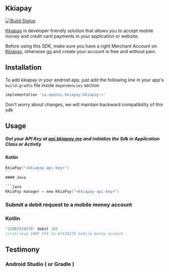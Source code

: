 ## Kkiapay

[![Build Status](https://travis-ci.org/kkiapay/android-sdk.svg?branch=master)](https://travis-ci.org/kkiapay/android-sdk)

[Kkiapay](https://kkiapay.me) is developer friendly solution that allows you to accept mobile money and credit card payments
in your application or website.

Before using this SDK, make sure you have a right Merchant Account on [Kkiapay](https://kkiapay.me), otherwise [go](https://kkiapay.me)
and create your account is free and without pain.

## Installation

  To add kkiapay in your android app, just add the following line in your app's `build.gradle`
file inside `dependencies` section

```groovy
implementation 'co.opensi.kkiapay:kkiapay:+'
 ```

Don't worry about changes, we will maintain backward compatibility of this sdk


## Usage

##### Get your API Key at [api.kkiapay.me](https://api.kkiapay.me/#/developers) and initialize the Sdk in Application Class or Activity

#### Kotlin

```kotlin
KkiaPay("<kkiapay-api-key>")
``
#### Java

```java
KKiaPay manager = new KkiaPay("<kkiapay-api-key>")
```

### Submit a debit request to a mobile money account

### Kotlin

```kotlin
"22967434270" debit 100
//retrieve 100F CFA to 67434270 mobile money account
```

## Testimony
### Android Studio ( or Gradle )